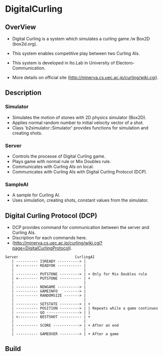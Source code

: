 DigitalCurling
====
## OverView
 * Digital Curling is a system which simulates a curling game /w Box2D (box2d.org).

 * This system enables competitive play between two Curling AIs.
 
 * This system is developed in Ito.Lab in University of Electoro-Communication.

 * More details on official site (http://minerva.cs.uec.ac.jp/curling/wiki.cgi).

## Description
### Simulator
* Simulates the motion of stones with 2D physics simulator (Box2D).
* Applies normal random number to initial velocity vector of a shot.
* Class 'b2simulator::Simulator' provides functions for simulation and creating shots. 
### Server
* Controls the processe of Digital Curling game.
* Plays game with normal rule or Mix Doubles rule.
* Communicates with Curling AIs on local.
* Communicates with Curling AIs with Digital Curling Protocol (DCP).
### SampleAI
* A sample for Curling AI.
* Uses simulation, creating shots, constant values from the simulator.

## Digital Curling Protocol (DCP)
* DCP provides command for communication between the server and Curling AIs.
* Discription for each commands here. 
* (http://minerva.cs.uec.ac.jp/curling/wiki.cgi?page=DigitalCurlingProtocol).
~~~
Server                          CurlingAI
   | ---------- ISREADY ----------> |
   | <--------- READYOK ----------- |
   |                                |
   | ---------- PUTSTONE ---------> | + Only for Mix Doubles rule
   | <--------- PUTSTONE ---------- | +
   |                                |
   | ---------- NEWGAME ----------> |
   | ---------- GAMEINFO   -------> |
   | ---------- RANDOMSIZE -------> |
   |                                |
   | ---------- SETSTATE ---------> | +
   | ---------- POSITION ---------> | | Repeats while a game continues
   | ---------- GO ---------------> | |
   | <--------- BESTSHOT ---------- | +
   |                                |
   | ---------- SCORE ------------> | + After an end
   |                                |
   | ---------- GAMEOVER ---------> | + After a game
~~~

## Build